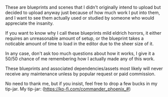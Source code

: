 These are blueprints and scenes that I didn't originally intend to upload but decided to upload anyway just because of how much work I put into them, and I want to see them actually used or studied by someone who would appreciate the insanity.

If you want to know why I call these blueprints mild eldrich horrors, it either requires an unreasonable amount of setup, or the blueprint takes a noticable amount of time to load in the editor due to the sheer size of it.

In any case, don't ask too much questions about how it works, I give it a 50/50 chance of me remembering how I actually made any of this work.

These blueprints and associated dependencies/assets most likely will never receive any maintenance unless by popular request or paid commission.

No need to thank me, but if you insist, feel free to drop a few bucks in my tip-jar. My tip-jar: (https://ko-fi.com/commander_phoenix_#)
